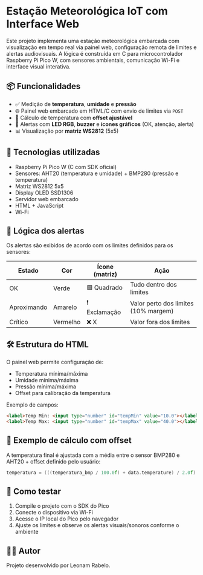
# Estação Meteorológica IoT com Interface Web

Este projeto implementa uma estação meteorológica embarcada com visualização em tempo real via painel web, configuração remota de limites e alertas audiovisuais. A lógica é construída em C para microcontrolador Raspberry Pi Pico W, com sensores ambientais, comunicação Wi-Fi e interface visual interativa.

## 📦 Funcionalidades

- ✅ Medição de **temperatura**, **umidade** e **pressão**
- 🌐 Painel web embarcado em HTML/C com envio de limites via `POST`
- 🧠 Cálculo de temperatura com **offset ajustável**
- 🔔 Alertas com **LED RGB**, **buzzer** e **ícones gráficos** (OK, atenção, alerta)
- 📊 Visualização por **matriz WS2812** (5x5)

## 🚀 Tecnologias utilizadas

- Raspberry Pi Pico W (C com SDK oficial)
- Sensores: AHT20 (temperatura e umidade) + BMP280 (pressão e temperatura)
- Matriz WS2812 5x5
- Display OLED SSD1306
- Servidor web embarcado
- HTML + JavaScript
- Wi-Fi

## 📐 Lógica dos alertas

Os alertas são exibidos de acordo com os limites definidos para os sensores:

| Estado        | Cor     | Ícone (matriz) | Ação                                    |
|---------------|---------|----------------|------------------------------------------|
| OK            | Verde   | 🟩 Quadrado     | Tudo dentro dos limites                  |
| Aproximando   | Amarelo | ❗ Exclamação   | Valor perto dos limites (10% margem)     |
| Crítico       | Vermelho| ❌ X            | Valor fora dos limites                   |

## 🛠️ Estrutura do HTML

O painel web permite configuração de:

- Temperatura mínima/máxima
- Umidade mínima/máxima
- Pressão mínima/máxima
- Offset para calibração da temperatura

Exemplo de campos:
```html
<label>Temp Min: <input type="number" id="tempMin" value="10.0"></label>
<label>Temp Max: <input type="number" id="tempMax" value="40.0"></label>
```

## 🔧 Exemplo de cálculo com offset

A temperatura final é ajustada com a média entre o sensor BMP280 e AHT20 + offset definido pelo usuário:
```c
temperatura = (((temperatura_bmp / 100.0f) + data.temperature) / 2.0f) + offSet_temp;
```

## 🧪 Como testar

1. Compile o projeto com o SDK do Pico
2. Conecte o dispositivo via Wi-Fi
3. Acesse o IP local do Pico pelo navegador
4. Ajuste os limites e observe os alertas visuais/sonoros conforme o ambiente

## 👨‍💻 Autor

Projeto desenvolvido por Leonam Rabelo.